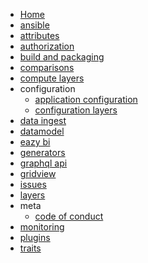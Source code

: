   * [Home](./Home)
  * [ansible](./ansible)
  * [attributes](./attributes)
  * [authorization](./authorization)
  * [build and packaging](./build-and-packaging)
  * [comparisons](./comparisons)
  * [compute layers](./compute-layers)
  * configuration
    * [application configuration](./configuration_application-configuration)
    * [configuration layers](./configuration_configuration-layers)
  * [data ingest](./data-ingest)
  * [datamodel](./datamodel)
  * [eazy bi](./eazy-bi)
  * [generators](./generators)
  * [graphql api](./graphql-api)
  * [gridview](./gridview)
  * [issues](./issues)
  * [layers](./layers)
  * meta
    * [code of conduct](./meta_code-of-conduct)
  * [monitoring](./monitoring)
  * [plugins](./plugins)
  * [traits](./traits)


[//]: # (generated by https://www.npmjs.com/package/github-wiki-sidebar)
